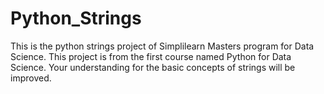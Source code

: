 # Python_Strings
This is the python strings project of Simplilearn Masters program for Data Science. 
This project is from the first course named Python for Data Science.
Your understanding for the basic concepts of strings will be improved.
